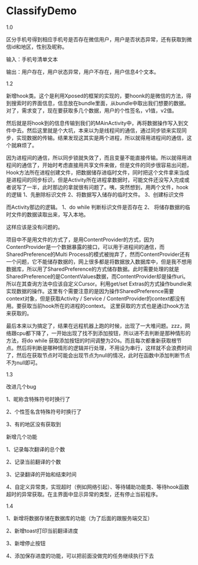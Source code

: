 # ClassifyDemo


1.0

区分手机号得到相应手机号是否存在微信用户，用户是否状态异常，还有获取到微信id和地区，性别及昵称。

输入：手机号清单文本

输出：用户存在，用户状态异常，用户不存在，用户信息4个文本。

1.2
   
新增hook类。这个是利用Xposed的框架的实现的，要hoonk的是微信的方法，得到搜索时的界面信息，信息放在bundle里面，从bundle中取出我们想要的数据。对了，需求变了，现在要获取多几个数据，用户的个性签名，v1值，v2值。

然后就是将hook到的信息传输到我们的MAinActivity中，再将数据操作写入到文件中去。然后这里就是个大坑，本来以为是线程间的通信，通过同步锁来实现同步，实现数据的传输。结果发现这其实是两个进程，所以就得用进程间的通信，这个就麻烦了。

因为进程间的通信，所以同步锁就失效了，而且变量不能直接传输。所以就得用进程间的通信了，开始时考虑直接用共享文件来做，但是文件的同步很容易出问题，Hook方法所在进程创建文件，把数据储存进临时文件，同时把这个文件拿来当成是进程间的同步标识，但是Activity所在进程拿数据时，可能文件还没写入完成或者说写了一半，此时那边的拿就很有问题了。咦，突然想到，用两个文件，hook的逻辑 1、先删除标识文件	2、将数据写入储存的临时文件。  3、创建标识文件

而Activity那边的逻辑。 1、do  while 判断标识文件是否存在  2、 将储存数据的临时文件的数据读取出来，写入本地。

这样应该是没有问题的。

项目中不是用文件的方式了，是用ContentProvider的方式，因为ContentProvider是一个数据暴露的接口，可以用于进程间的通信，而SharedPreference的Multi Process的模式被抛弃了，然而ContentProvider还有一个问题，它不能储存数据的，网上很多都是将数据放入数据库中，但是我不想用数据库，所以用了SharedPreference的方式储存数据。此时需要处理的就是SharedPreference的是ContentValues数据，而ContentProvider却是操作uri。所以在其查询方法中应该自定义Cursor。利用get/set Extras的方式操作bundle来实现数据的操作。这里有个需要注意的是因为操作SharedPreference需要context对象，但是获取Activity / Service  / ContentProvider的context都没有用。要获取当前hook所在的进程的context。 这里获取的方式也是通过hook方法来获取的。


最后本来以为搞定了，结果在远程机器上跑的时候，出现了一大堆问题。zzz，网络跟cpu都下降了，一开始出现了找不到添加按钮，所以进不去判断是那种情形的方法，将do while 获取添加按钮的时间调整为20s。而且每次都重新获取根节点。然后将判断是哪种情形的逻辑并行处理，不用设为串行，这样就不会浪费时间了，然后在获取节点时可能会出现节点为null的情况，此时在函数中添加判断节点不为null即可。


1.3 

改进几个bug

1、昵称含特殊符号时换行了

2、个性签名含特殊符号时换行了

3、有的地区没有获取到

新增几个功能

1、记录每次翻译的总个数

2、记录当前翻译的个数

3、记录翻译的开始和结束时间

4、自定义异常类，实现超时（例如网络引起）、等待辅助功能类、等待hook函数超时的异常获取。在主界面中显示异常的类型，还有停止当前程序。


1.4 

1、新增将数据存储在数据库的功能（为了后面的跟服务端交互）

2、新增toast打印当前翻译进度

3、新增停止按钮

4、添加保存进度的功能，可以把前面没做完的任务继续执行下去


